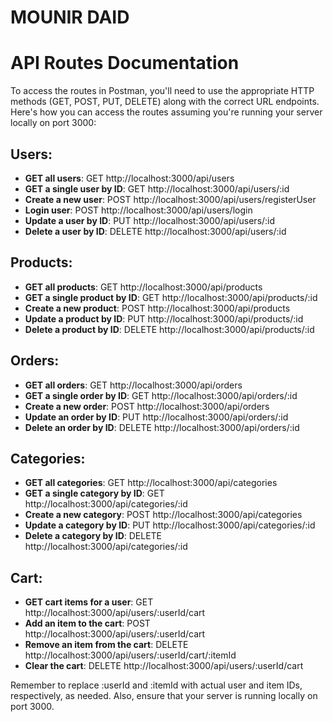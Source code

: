 # MOUNIR DAID
# API Routes Documentation

To access the routes in Postman, you'll need to use the appropriate HTTP methods (GET, POST, PUT, DELETE) along with the correct URL endpoints. Here's how you can access the routes assuming you're running your server locally on port 3000:

## Users:

- **GET all users**: GET http://localhost:3000/api/users
- **GET a single user by ID**: GET http://localhost:3000/api/users/:id 
- **Create a new user**: POST http://localhost:3000/api/users/registerUser
- **Login user**: POST http://localhost:3000/api/users/login
- **Update a user by ID**: PUT http://localhost:3000/api/users/:id  
- **Delete a user by ID**: DELETE http://localhost:3000/api/users/:id 

## Products:

- **GET all products**: GET http://localhost:3000/api/products
- **GET a single product by ID**: GET http://localhost:3000/api/products/:id
- **Create a new product**: POST http://localhost:3000/api/products
- **Update a product by ID**: PUT http://localhost:3000/api/products/:id
- **Delete a product by ID**: DELETE http://localhost:3000/api/products/:id

## Orders:

- **GET all orders**: GET http://localhost:3000/api/orders
- **GET a single order by ID**: GET http://localhost:3000/api/orders/:id
- **Create a new order**: POST http://localhost:3000/api/orders
- **Update an order by ID**: PUT http://localhost:3000/api/orders/:id
- **Delete an order by ID**: DELETE http://localhost:3000/api/orders/:id

## Categories:

- **GET all categories**: GET http://localhost:3000/api/categories
- **GET a single category by ID**: GET http://localhost:3000/api/categories/:id
- **Create a new category**: POST http://localhost:3000/api/categories
- **Update a category by ID**: PUT http://localhost:3000/api/categories/:id
- **Delete a category by ID**: DELETE http://localhost:3000/api/categories/:id

## Cart:

- **GET cart items for a user**: GET http://localhost:3000/api/users/:userId/cart
- **Add an item to the cart**: POST http://localhost:3000/api/users/:userId/cart
- **Remove an item from the cart**: DELETE http://localhost:3000/api/users/:userId/cart/:itemId
- **Clear the cart**: DELETE http://localhost:3000/api/users/:userId/cart

Remember to replace :userId and :itemId with actual user and item IDs, respectively, as needed. Also, ensure that your server is running locally on port 3000.
